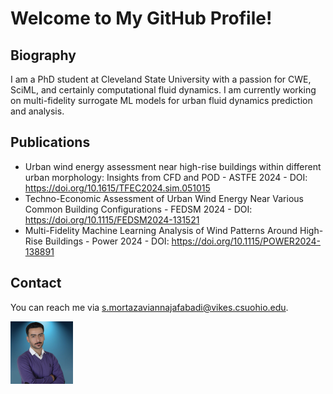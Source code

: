 # Welcome to My GitHub Profile!

## Biography
I am a PhD student at Cleveland State University with a passion for CWE, SciML, and certainly computational fluid dynamics. I am currently working on multi-fidelity surrogate ML models for urban fluid dynamics prediction and analysis. 

## Publications
- Urban wind energy assessment near high-rise buildings within different urban morphology: Insights from CFD and POD - ASTFE 2024 - DOI: https://doi.org/10.1615/TFEC2024.sim.051015
- Techno-Economic Assessment of Urban Wind Energy Near Various Common Building Configurations - FEDSM 2024 - DOI: https://doi.org/10.1115/FEDSM2024-131521
- Multi-Fidelity Machine Learning Analysis of Wind Patterns Around High-Rise Buildings - Power 2024 - DOI: https://doi.org/10.1115/POWER2024-138891

## Contact
You can reach me via [s.mortazaviannajafabadi@vikes.csuohio.edu](mailto:your_email@example.com).


<img src="./assets/Mortazavian- Professional headshot.jpg" alt="Professional-headshot" width="100">

